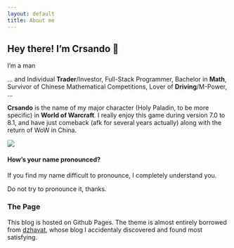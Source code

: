 ```yaml
---
layout: default
title: About me
---
```


## Hey there! I’m Crsando 👋

I’m a man

... and Individual **Trader**/Investor, Full-Stack Programmer, Bachelor in **Math**, Survivor of Chinese Mathematical Competitions, Lover of **Driving**/M-Power, ...

**Crsando** is the name of my major character (Holy Paladin, to be more specific) in **World of Warcraft**. I really enjoy this game during version 7.0 to 8.1, and have just comeback (afk for several years actually) along with the return 
of WoW in China.

![](https://crsando.github.io/images/wow-enter.png)

#### How’s your name pronounced?

If you find my name difficult to pronounce, I completely understand you. 

Do not try to pronounce it, thanks.

### The Page

This blog is hosted on Github Pages. The theme is almost entirely borrowed from [dzhavat](https://github.com/dzhavat/dzhavat.github.io), whose blog I accidentaly discovered and found most satisfying.